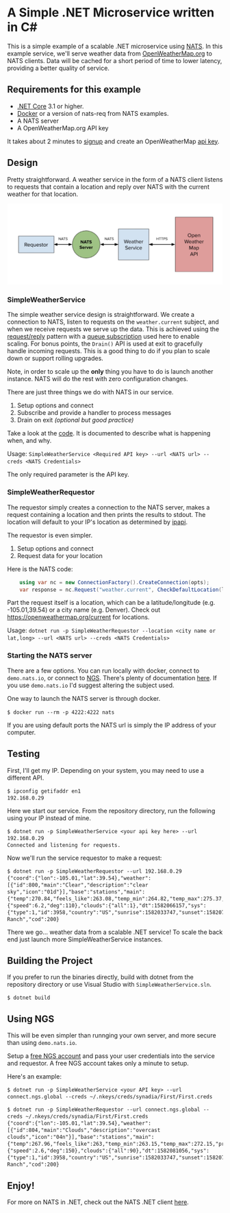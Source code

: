 # A Simple .NET Microservice written in C#

This is a simple example of a scalable .NET microservice using [NATS](https://nats.io).  In this example service,
we'll serve weather data from [OpenWeatherMap.org](https://openweathermap.org/) to NATS clients.  Data will be cached
for a short period of time to lower latency, providing a better quality of service.

## Requirements for this example

- [.NET Core](https://dotnet.microsoft.com/download) 3.1 or higher.
- [Docker](https://docker.com) or a version of nats-req from NATS examples.
- A NATS server
- A OpenWeatherMap.org API key

It takes about 2 minutes to [signup](https://home.openweathermap.org/users/sign_up)
and create an OpenWeatherMap [api key](https://home.openweathermap.org/api_keys).

## Design

Pretty straightforward.  A weather service in the form of a NATS client listens to
requests that contain a location and reply over NATS with the current weather for
that location.

![Diagram](./img/WeatherServiceDiagram.jpg)

### SimpleWeatherService

The simple weather service design is straightforward.  We create a connection to NATS, listen to requests on the `weather.current` subject,
and when we receive requests we serve up the data.  This is achieved using the [request/reply](https://docs.nats.io/nats-concepts/reqreply)
pattern with a [queue subscription](https://docs.nats.io/nats-concepts/queue) used here to enable scaling. For bonus points,
the `Drain()` API is used at exit to gracefully handle incoming requests.  This is a good thing to do if you plan to scale down or
support rolling upgrades.

Note, in order to scale up the **only** thing you have to do is launch another instance. NATS will do the rest with zero
configuration changes.

There are just three things we do with NATS in our service.

1) Setup options and connect
2) Subscribe and provide a handler to process messages
3) Drain on exit *(optional but good practice)*

Take a look at the [code](./SimpleWeatherService/Program.cs).  It is documented to describe what is happening when, and why.

Usage:  `SimpleWeatherService <Required API key> --url <NATS url> --creds <NATS Credentials>`

The only required parameter is the API key.

### SimpleWeatherRequestor

The requestor simply creates a connection to the NATS server, makes a request containing a location and then prints the results
to stdout.  The location will default to your IP's location as determined by [ipapi](https://ipapi.co).

The requestor is even simpler.

1) Setup options and connect
2) Request data for your location

Here is the NATS code:

```csharp
    using var nc = new ConnectionFactory().CreateConnection(opts);
    var response = nc.Request("weather.current", CheckDefaultLocation(location), 5000);
```

Part the request itself is a location, which can be a latitude/longitude (e.g. -105.01,39.54) or a city name (e.g. Denver).
Check out https://openweathermap.org/current for locations.

Usage:  `dotnet run -p SimpleWeatherRequestor --location <city name or lat,long> --url <NATS url> --creds <NATS Credentials>`

### Starting the NATS server

There are a few options.  You can run locally with docker, connect to `demo.nats.io`, or connect to [NGS](https://synadia.com/ngs).
There's plenty of documentation [here](https://docs.nats.io/nats-server/installation).  If you use `demo.nats.io` I'd suggest altering
the subject used.

One way to launch the NATS server is through docker.

`$ docker run --rm -p 4222:4222 nats`
 
If you are using default ports the NATS url is simply the IP address of your computer.

## Testing

First, I'll get my IP.  Depending on your system, you may need to use a different API.

```text
$ ipconfig getifaddr en1
192.168.0.29
```

Here we start our service.  From the repository directory, run the
following using your IP instead of mine.

```text
$ dotnet run -p SimpleWeatherService <your api key here> --url 192.168.0.29
Connected and listening for requests.
```

Now we'll run the service requestor to make a request:
```text
$ dotnet run -p SimpleWeatherRequestor --url 192.168.0.29
{"coord":{"lon":-105.01,"lat":39.54},"weather":[{"id":800,"main":"Clear","description":"clear sky","icon":"01d"}],"base":"stations","main":{"temp":270.84,"feels_like":263.08,"temp_min":264.82,"temp_max":275.37,"pressure":1023,"humidity":34},"visibility":16093,"wind":{"speed":6.2,"deg":110},"clouds":{"all":1},"dt":1582066157,"sys":{"type":1,"id":3958,"country":"US","sunrise":1582033747,"sunset":1582072750},"timezone":-25200,"id":5425043,"name":"Highlands Ranch","cod":200}
```

There we go...  weather data from a scalable .NET service!  To scale the back end just launch more SimpleWeatherService instances.

## Building the Project

If you prefer to run the binaries directly, build with dotnet from the repository directory or
use Visual Studio with `SimpleWeatherService.sln`.

```text
$ dotnet build
```

## Using NGS

This will be even simpler than runnging your own server, and more secure than using `demo.nats.io`.

Setup a [free NGS account](https://synadia.com/ngs/signup) and pass your user credentials into the 
service and requestor.  A free NGS account takes only a minute to setup.

Here's an example:

```text
$ dotnet run -p SimpleWeatherService <your API key> --url connect.ngs.global --creds ~/.nkeys/creds/synadia/First/First.creds
```

```text
$ dotnet run -p SimpleWeatherRequestor --url connect.ngs.global --creds ~/.nkeys/creds/synadia/First/First.creds
{"coord":{"lon":-105.01,"lat":39.54},"weather":[{"id":804,"main":"Clouds","description":"overcast clouds","icon":"04n"}],"base":"stations","main":{"temp":267.96,"feels_like":263,"temp_min":263.15,"temp_max":272.15,"pressure":1024,"humidity":63},"visibility":16093,"wind":{"speed":2.6,"deg":150},"clouds":{"all":90},"dt":1582081056,"sys":{"type":1,"id":3958,"country":"US","sunrise":1582033747,"sunset":1582072750},"timezone":-25200,"id":5425043,"name":"Highlands Ranch","cod":200}
```

## Enjoy!

For more on NATS in .NET, check out the NATS .NET client [here](https://github.com/nats-io/nats.net).
